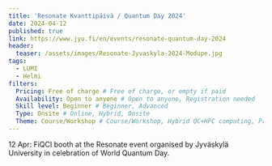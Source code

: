 ```yaml
---
title: 'Resonate Kvanttipäivä / Quantum Day 2024'
date: 2024-04-12
published: true
link: https://www.jyu.fi/en/events/resonate-quantum-day-2024
header:
  teaser: /assets/images/Resonate-Jyvaskyla-2024-Modupe.jpg
tags:
  - LUMI
  - Helmi
filters:
  Pricing: Free of charge # Free of charge, or empty if paid
  Availability: Open to anyone # Open to anyone, Registration needed
  Skill level: Beginner # Beginner, Advanced
  Type: Onsite # Online, Hybrid, Onsite
  Theme: Course/Workshop # Course/Workshop, Hybrid QC+HPC computing, Programming, Webinar/Lecture
---
```

12 Apr: FiQCI booth at the Resonate event organised by Jyväskylä University in celebration of World Quantum Day.
